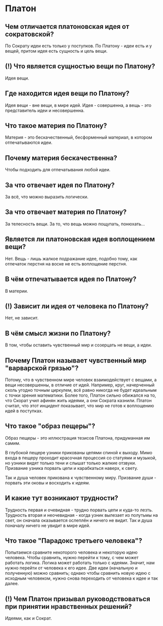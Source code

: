 # Платон

## Чем отличается платоновская идея от сократовской?
По Сократу идеи есть только у поступков. По Платону - идеи есть и у вещей, притом идея есть сущность и цель вещи.

## (!) Что является сущностью вещи по Платону?
Идея вещи.

## Где находится идея вещи по Платону?
Идея вещи - вне вещи, в мире идей.
Идея - совершенна, а вещь - это представитель идеи и несовершенна.

## Что такое материя по Платону?

Материя - это бескачественный, бесформенный материал, в котором отпечатываются идеи.

## Почему материя бескачественна?

Чтобы подходить для отпечатывания любой идеи.

## За что отвечает идея по Платону?

За всё, что можно выразить логически.

## За что отвечает материя по Платону?

За телесность вещи. За то, что вещь можно пощупать, понюхать...

## Является ли платоновская идея воплощением вещи?

Нет. Вещь - лишь жалкое подражание идее, подобно тому, как отпечаток перстня на воске не есть воплощение перстня.

## В чём отпечатывается идея по Платону?

В материи.

## (!) Зависит ли идея от человека по Платону?
Нет, не зависит.

## В чём смысл жизни по Платону?

В том, чтобы оставить чувственный мир и созерцать не вещи, а идеи.

## Почему Платон называет чувственный мир "варварской грязью"?

Потому, что в чувственном мире человек взаимодействует с вещами, а вещи несовершенны, в отличие от идей. Например, круг, начерченный сколь угодно точным циркулем, всё равно никогда не будет идеальным с точки зрения математики.
Более того, Платон сильно обижался на то, что Скорат учил афинян жить идеями, а они Сократа казнили. Платон считал, что этот инцидент показывает, что мир не готов к воплощению идей в поступках.

## Что такое "образ пещеры"?

Образ пещеры - это иллюстрация тезисов Платона, придуманная им самим.

В глубокой пещере узники прикованы цепями спиной к выходу.
Мимо входа в пещеру проходит красочная процессия со статуями и музыкой, но узники видят только тени и слышат только жалкие отзвуки.
Призвание узника порвать цепи и карабкаться наверх, к свету.

Так и душа человек прикована к чувственному миру. Призвание души - порвать эти оковы и восходить к идеям.

## И какие тут возникают трудности?

Трудность первая и очевидная - трудно порвать цепи и куда-то лезть.
Трудность вторая и неочевидная - когда узник вылезает из полутьмы на свет, он сначала оказывается ослеплён и ничего не видит. Так и душа поначалу ничего не увидит в мире идей.

## Что такое "Парадокс третьего человека"?

Попытаемся сравните некоторого человека и некоторую идею человека. Чтобы сравнить, нужно перейти к тому, с чем может работать логика. Логика может работать только с идеями. Значит, нам нужно перейти от человека к его идее. Две идеи (начальную и полученную) можно сравнить; однако чтобы сравнить новую идею с исходным человеком, нужно снова переходить от человека к идее и так далее.

## (!) Чем Платон призывал руководствоваться при принятии нравственных решений?
Идеями, как и Сократ.

